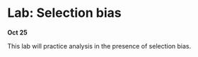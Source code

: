
# Lab: Selection bias

**Oct 25**

This lab will practice analysis in the presence of selection bias.
